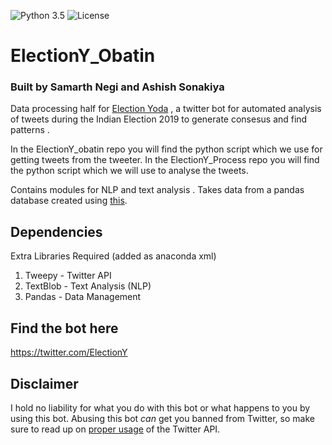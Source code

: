 ![Python 3.5](https://img.shields.io/badge/python-3.5.6-blue.svg)
![License](https://img.shields.io/badge/license-GPLv3-blue.svg)

# ElectionY_Obatin
### Built by Samarth Negi and Ashish Sonakiya 
Data processing half for [Election Yoda](https://twitter.com/ElectionY) , a twitter bot for automated analysis of tweets during the Indian Election 2019 to generate consesus and find patterns .

In the ElectionY_obatin repo you will find the python script which we use for getting tweets from the tweeter.
In the ElectionY_Process repo you will find the python script which we will use to analyse the tweets. 



Contains modules for NLP and text analysis . Takes data from a pandas database created using [this](https://github.com/n-s405/electionY_obtain).




## Dependencies

Extra Libraries Required (added as anaconda xml)

1. Tweepy - Twitter API
2. TextBlob - Text Analysis (NLP)
3. Pandas - Data Management 

## Find the bot here 

  https://twitter.com/ElectionY

## Disclaimer

I hold no liability for what you do with this bot or what happens to you by using this bot. Abusing this bot *can* get you banned from Twitter, so make sure to read up on [proper usage](https://support.twitter.com/articles/76915-automation-rules-and-best-practices) of the Twitter API.
